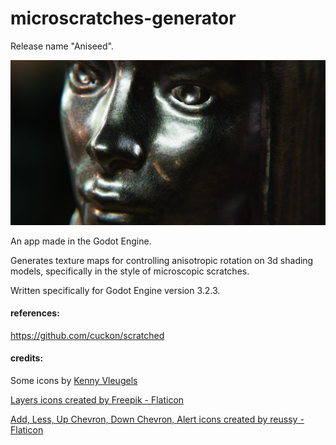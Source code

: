 # microscratches-generator

Release name "Aniseed".

![Blender Cyles render of anisotropic microscratches](images/microscratches_01.png?raw=true "anisotropic micro scratches render in Blender Cycles")

An app made in the Godot Engine.

Generates texture maps for controlling anisotropic rotation on 3d shading models, specifically in the style of microscopic scratches.

Written specifically for Godot Engine version 3.2.3.

#### references:

https://github.com/cuckon/scratched

#### credits:

Some icons by [Kenny Vleugels](https://www.kenney.nl/)

<a href="https://www.flaticon.com/authors/freepik" title="layers icons">Layers icons created by Freepik - Flaticon</a>

<a href="https://www.flaticon.com/authors/reussy" title="add icons">Add, Less, Up Chevron, Down Chevron, Alert icons created by reussy - Flaticon</a>
